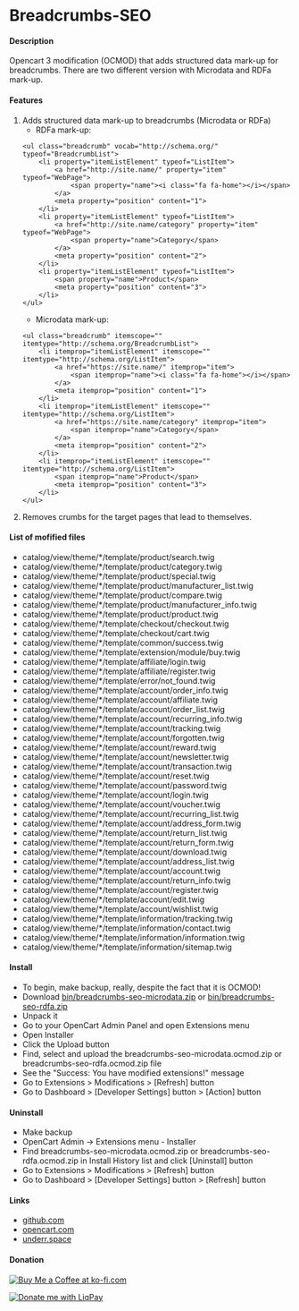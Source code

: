# Breadcrumbs-SEO

#### Description
Opencart 3 modification (OCMOD) that adds structured data mark-up for breadcrumbs.
There are two different version with Microdata and RDFa mark-up.

#### Features
1. Adds structured data mark-up to breadcrumbs (Microdata or RDFa)
    * RDFa mark-up:
    ```
    <ul class="breadcrumb" vocab="http://schema.org/" typeof="BreadcrumbList">
        <li property="itemListElement" typeof="ListItem">
            <a href="http://site.name/" property="item" typeof="WebPage">
                <span property="name"><i class="fa fa-home"></i></span>
            </a>
            <meta property="position" content="1">
        </li>
        <li property="itemListElement" typeof="ListItem">
            <a href="http://site.name/category" property="item" typeof="WebPage">
                <span property="name">Category</span>
            </a>
            <meta property="position" content="2">
        </li>
        <li property="itemListElement" typeof="ListItem">
            <span property="name">Product</span>
            <meta property="position" content="3">
        </li>
    </ul>
    ````
    * Microdata mark-up:
    ```
    <ul class="breadcrumb" itemscope="" itemtype="http://schema.org/BreadcrumbList">
        <li itemprop="itemListElement" itemscope="" itemtype="http://schema.org/ListItem">
            <a href="https://site.name/" itemprop="item">
                <span itemprop="name"><i class="fa fa-home"></i></span>
            </a>
            <meta itemprop="position" content="1">
        </li>
        <li itemprop="itemListElement" itemscope="" itemtype="http://schema.org/ListItem">
            <a href="https://site.name/category" itemprop="item">
                <span itemprop="name">Category</span>
            </a>
            <meta itemprop="position" content="2">
        </li>
        <li itemprop="itemListElement" itemscope="" itemtype="http://schema.org/ListItem">
            <span itemprop="name">Product</span>
            <meta itemprop="position" content="3">
        </li>
    </ul>
    ```
2. Removes crumbs for the target pages that lead to themselves.

#### List of mofified files
* catalog/view/theme/*/template/product/search.twig
* catalog/view/theme/*/template/product/category.twig
* catalog/view/theme/*/template/product/special.twig
* catalog/view/theme/*/template/product/manufacturer_list.twig
* catalog/view/theme/*/template/product/compare.twig
* catalog/view/theme/*/template/product/manufacturer_info.twig
* catalog/view/theme/*/template/product/product.twig
* catalog/view/theme/*/template/checkout/checkout.twig
* catalog/view/theme/*/template/checkout/cart.twig
* catalog/view/theme/*/template/common/success.twig
* catalog/view/theme/*/template/extension/module/buy.twig
* catalog/view/theme/*/template/affiliate/login.twig
* catalog/view/theme/*/template/affiliate/register.twig
* catalog/view/theme/*/template/error/not_found.twig
* catalog/view/theme/*/template/account/order_info.twig
* catalog/view/theme/*/template/account/affiliate.twig
* catalog/view/theme/*/template/account/order_list.twig
* catalog/view/theme/*/template/account/recurring_info.twig
* catalog/view/theme/*/template/account/tracking.twig
* catalog/view/theme/*/template/account/forgotten.twig
* catalog/view/theme/*/template/account/reward.twig
* catalog/view/theme/*/template/account/newsletter.twig
* catalog/view/theme/*/template/account/transaction.twig
* catalog/view/theme/*/template/account/reset.twig
* catalog/view/theme/*/template/account/password.twig
* catalog/view/theme/*/template/account/login.twig
* catalog/view/theme/*/template/account/voucher.twig
* catalog/view/theme/*/template/account/recurring_list.twig
* catalog/view/theme/*/template/account/address_form.twig
* catalog/view/theme/*/template/account/return_list.twig
* catalog/view/theme/*/template/account/return_form.twig
* catalog/view/theme/*/template/account/download.twig
* catalog/view/theme/*/template/account/address_list.twig
* catalog/view/theme/*/template/account/account.twig
* catalog/view/theme/*/template/account/return_info.twig
* catalog/view/theme/*/template/account/register.twig
* catalog/view/theme/*/template/account/edit.twig
* catalog/view/theme/*/template/account/wishlist.twig
* catalog/view/theme/*/template/information/tracking.twig
* catalog/view/theme/*/template/information/contact.twig
* catalog/view/theme/*/template/information/information.twig
* catalog/view/theme/*/template/information/sitemap.twig

#### Install
* To begin, make backup, really, despite the fact that it is OCMOD!
* Download [bin/breadcrumbs-seo-microdata.zip](https://github.com/underr-ua/oc3-breadcrumbs-seo/raw/master/bin/breadcrumbs-seo-microdata.zip) or [bin/breadcrumbs-seo-rdfa.zip](https://github.com/underr-ua/oc3-oc3-breadcrumbs-seo/raw/master/bin/breadcrumbs-seo-rdfa.zip)
* Unpack it
* Go to your OpenCart Admin Panel and open Extensions menu
* Open Installer
* Click the Upload button
* Find, select and upload the breadcrumbs-seo-microdata.ocmod.zip or breadcrumbs-seo-rdfa.ocmod.zip file
* See the "Success: You have modified extensions!" message
* Go to Extensions > Modifications > [Refresh] button
* Go to Dashboard > [Developer Settings] button > [Action] button

#### Uninstall
* Make backup
* OpenCart Admin -> Extensions menu - Installer
* Find breadcrumbs-seo-microdata.ocmod.zip or breadcrumbs-seo-rdfa.ocmod.zip in Install History list and click [Uninstall] button
* Go to Extensions > Modifications > [Refresh] button
* Go to Dashboard > [Developer Settings] button > [Refresh] button

#### Links
* [github.com](https://github.com/underr-ua/oc3-breadcrumbs-seo/)
* [opencart.com](https://www.opencart.com/index.php?route=marketplace/extension/info&extension_id=33396)
* [underr.space](https://underr.space/notes/projects/project-002.html)

#### Donation
<a href='https://ko-fi.com/X8X290YA' target='_blank'><img src='https://image.ibb.co/hmWnnc/kofi.png' border='0' alt='Buy Me a Coffee at ko-fi.com'/></a>

<a href='https://www.liqpay.ua/en/checkout/card/underr' target='_blank'><img src='https://image.ibb.co/nA3HoS/liqpay.png' border='0' alt='Donate me with LiqPay'/></a>
